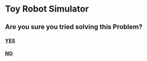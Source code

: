 # Toy Robot Simulator

## Are you sure you tried solving this Problem?

### [YES](/docs/SOLUTION_.md)
### [NO](/README.md)

